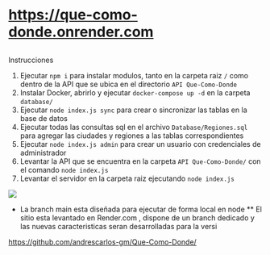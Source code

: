# https://que-como-donde.onrender.com
## 

Instrucciones

1. Ejecutar `npm i` para instalar modulos, tanto en la carpeta raiz `/` como dentro de la API que se ubica en el directorio `API Que-Como-Donde`
2. Instalar Docker, abrirlo y ejecutar `docker-compose up -d` en la carpeta `database/`
3. Ejecutar `node index.js sync` para crear o sincronizar las tablas en la base de datos
4. Ejecutar todas las consultas sql en el archivo `Database/Regiones.sql` para agregar las ciudades y regiones a las tablas correspondientes
5. Ejecutar `node index.js admin` para crear un usuario con credenciales de administrador
6. Levantar la API que se encuentra en la carpeta `API Que-Como-Donde/` con el comando `node index.js`
7. Levantar el servidor en la carpeta raiz ejecutando `node index.js`



[![](https://que-como-donde.onrender.com/img/Logo/Logo%20colores.png)](www.quecomodonde.ml)

* La branch main esta diseñada para ejecutar de forma local en node
** El sitio esta levantado en Render.com , dispone de un branch dedicado y las nuevas caracteristicas seran desarrolladas para la versi

https://github.com/andrescarlos-gm/Que-Como-Donde/


